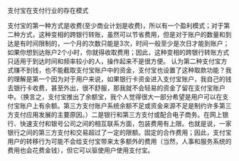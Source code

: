 支付宝在支付行业的存在模式

支付宝的第一种方式是收费(至少商业计划是收费)，所以有一个盈利模式；对于第二种方式，这种变相的跨银行转账，虽然可以节省费用，但是对于账户的数量和到达是有时间限制的，一个月的次数只能是3次，时间一般至少是次日才能到账户；如果你想到达账户2个小时，你就得收取费用；因此，这种变相的跨银行转账方式只适用于到达时间和频率较小的人，操作起来不是很方便。  认为第二种支付宝方式赚不到钱，也不能截取支付宝账户中的资金，支付宝也设置了这种取款功能？我的理解是第一个因为对于用户来说，如果银行卡资金进入支付宝账户，我自己的钱去银行卡收费，甚至外出，很不舒服，那我就不会轻易的资金了留在支付宝账户中。（换言之，支付宝推出了余额宝，我个人觉得很大一部分希望是用户可以在支付宝账户上有余额。第三方支付账户系统余额不足或资金来源不足是制约许多第三方支付应用发展的主要原因。）二是银行和第三方支付或配合电子商务。在网上银行、快速支付和银号公司之间的相互联系方面，包装费用有上限。也就是说，一家银行之间的第三方支付和交易超过了一定的限额。固定的合作费用；因此，支付宝用户的转移行为可能不会给支付宝带来太多额外的费用（当然，人事和服务系统的费用也会花费金钱），但它可以驱使用户使用支付宝。